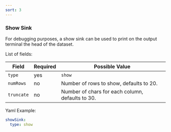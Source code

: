 ```yaml
---
sort: 3
---
```


### Show Sink

For debugging purposes, a show sink can be used to print on the output terminal the head of the dataset.

List of fields:

| Field | Required | Possible Value |
| ----- | -------- | -------------- |
| `type` | yes | `show` |
| `numRows` | no | Number of rows to show, defaults to 20.  |
| `truncate` | no | Number of chars for each column, defaults to 30.  |

Yaml Example:
```yaml
showSink:
  type: show
```
